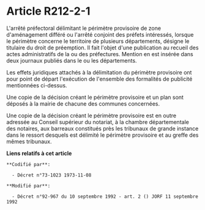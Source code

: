 # Article R212-2-1

L'arrêté préfectoral délimitant le périmètre provisoire de zone d'aménagement différé ou l'arrêté conjoint des préfets
intéressés, lorsque le périmètre concerne le territoire de plusieurs départements, désigne le titulaire du droit de
préemption. Il fait l'objet d'une publication au recueil des actes administratifs de la ou des préfectures. Mention en est
insérée dans deux journaux publiés dans le ou les départements.

Les effets juridiques attachés à la délimitation du périmètre provisoire ont pour point de départ l'exécution de l'ensemble
des formalités de publicité mentionnées ci-dessus.

Une copie de la décision créant le périmètre provisoire et un plan sont déposés à la mairie de chacune des communes
concernées.

Une copie de la décision créant le périmètre provisoire est en outre adressée au Conseil supérieur du notariat, à la chambre
départementale des notaires, aux barreaux constitués près les tribunaux de grande instance dans le ressort desquels est
délimité le périmètre provisoire et au greffe des mêmes tribunaux.

**Liens relatifs à cet article**

	**Codifié par**:

	  - Décret n°73-1023 1973-11-08

	**Modifié par**:

	  - Décret n°92-967 du 10 septembre 1992 - art. 2 () JORF 11 septembre 1992
